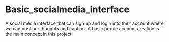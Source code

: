 # Basic_socialmedia_interface
A social media interface that can sign up and login into their account,where we can post our thoughts and caption.
A basic profile account creation is the main concept in this project.
